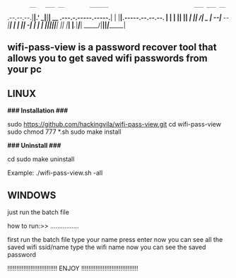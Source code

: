            __   ___ __        ______                           ___ ___ __                 
.--.--.--.|__|.'  _|__|______|   __ \.---.-.-----.-----.______|   |   |__|.-----.--.--.--.
|  |  |  ||  ||   _|  |______|    __/|  _  |__ --|__ --|______|   |   |  ||  -__|  |  |  |
|________||__||__| |__|      |___|   |___._|_____|_____|       \_____/|__||_____|________|


## wifi-pass-view is a password recover tool that allows you to get saved wifi passwords from your pc




## LINUX


**### Installation ###**

sudo https://github.com/hackingvila/wifi-pass-view.git
 cd wifi-pass-view
 sudo chmod 777 *.sh
 sudo make install

**###  Uninstall  ###**

 cd <git clone location>
 sudo make uninstall


Example: ./wifi-pass-view.sh -all

## WINDOWS

just run the batch file

how to run:>>
................

 first run the batch file
 type your name
 press enter
 now you can see all the saved wifi ssid/name
 type the wifi name now you can see the saved password



!!!!!!!!!!!!!!!!!!!!!!!!!!!!   ENJOY   !!!!!!!!!!!!!!!!!!!!!!!!!!!!!!!!
